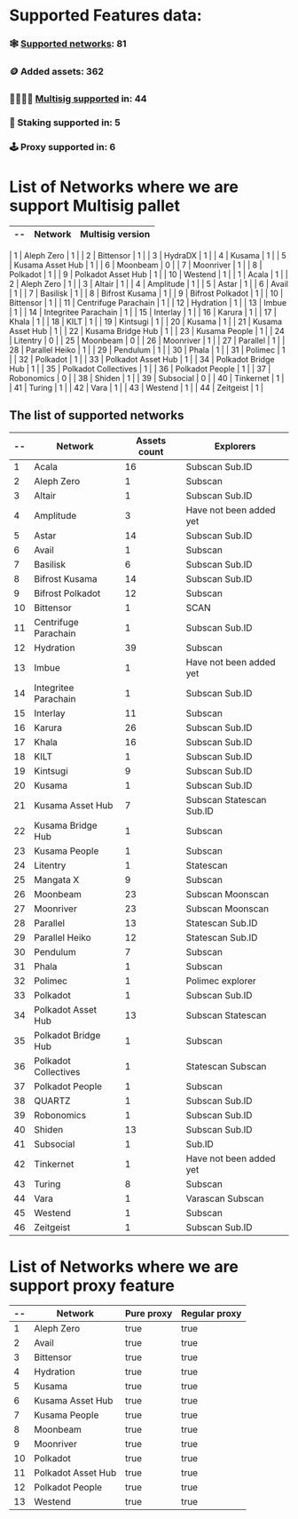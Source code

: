 
# Supported Features data:

### 🕸️ [Supported networks](#supported-network-list): 81
### 🪙 Added assets: 362
### 👨‍👩‍👧‍👦 [Multisig supported](#list-of-networks-where-we-are-support-multisig) in: 44
### 🥞 Staking supported in: 5
### 🕹️ Proxy supported in: 6




# List of Networks where we are support Multisig pallet
| -- | Network | Multisig version |
| -------- | -------- | -------- |

| 1 | Aleph Zero | 1 |
| 2 | Bittensor | 1 |
| 3 | HydraDX | 1 |
| 4 | Kusama | 1 |
| 5 | Kusama Asset Hub | 1 |
| 6 | Moonbeam | 0 |
| 7 | Moonriver | 1 |
| 8 | Polkadot | 1 |
| 9 | Polkadot Asset Hub | 1 |
| 10 | Westend | 1 |
| 1 | Acala | 1 |
| 2 | Aleph Zero | 1 |
| 3 | Altair | 1 |
| 4 | Amplitude | 1 |
| 5 | Astar | 1 |
| 6 | Avail | 1 |
| 7 | Basilisk | 1 |
| 8 | Bifrost Kusama | 1 |
| 9 | Bifrost Polkadot | 1 |
| 10 | Bittensor | 1 |
| 11 | Centrifuge Parachain | 1 |
| 12 | Hydration | 1 |
| 13 | Imbue | 1 |
| 14 | Integritee Parachain | 1 |
| 15 | Interlay | 1 |
| 16 | Karura | 1 |
| 17 | Khala | 1 |
| 18 | KILT | 1 |
| 19 | Kintsugi | 1 |
| 20 | Kusama | 1 |
| 21 | Kusama Asset Hub | 1 |
| 22 | Kusama Bridge Hub | 1 |
| 23 | Kusama People | 1 |
| 24 | Litentry | 0 |
| 25 | Moonbeam | 0 |
| 26 | Moonriver | 1 |
| 27 | Parallel | 1 |
| 28 | Parallel Heiko | 1 |
| 29 | Pendulum | 1 |
| 30 | Phala | 1 |
| 31 | Polimec | 1 |
| 32 | Polkadot | 1 |
| 33 | Polkadot Asset Hub | 1 |
| 34 | Polkadot Bridge Hub | 1 |
| 35 | Polkadot Collectives | 1 |
| 36 | Polkadot People | 1 |
| 37 | Robonomics | 0 |
| 38 | Shiden | 1 |
| 39 | Subsocial | 0 |
| 40 | Tinkernet | 1 |
| 41 | Turing | 1 |
| 42 | Vara | 1 |
| 43 | Westend | 1 |
| 44 | Zeitgeist | 1 |


## The list of supported networks
| -- | Network | Assets count | Explorers |
| -------- | -------- | -------- | -------- |
| 1 | Acala | 16 | Subscan Sub.ID |
| 2 | Aleph Zero | 1 | Subscan |
| 3 | Altair | 1 | Subscan Sub.ID |
| 4 | Amplitude | 3 | Have not been added yet |
| 5 | Astar | 14 | Subscan Sub.ID |
| 6 | Avail | 1 | Subscan |
| 7 | Basilisk | 6 | Subscan Sub.ID |
| 8 | Bifrost Kusama | 14 | Subscan Sub.ID |
| 9 | Bifrost Polkadot | 12 | Subscan |
| 10 | Bittensor | 1 | SCAN |
| 11 | Centrifuge Parachain | 1 | Subscan Sub.ID |
| 12 | Hydration | 39 | Subscan |
| 13 | Imbue | 1 | Have not been added yet |
| 14 | Integritee Parachain | 1 | Subscan Sub.ID |
| 15 | Interlay | 11 | Subscan |
| 16 | Karura | 26 | Subscan Sub.ID |
| 17 | Khala | 16 | Subscan Sub.ID |
| 18 | KILT | 1 | Subscan Sub.ID |
| 19 | Kintsugi | 9 | Subscan Sub.ID |
| 20 | Kusama | 1 | Subscan Sub.ID |
| 21 | Kusama Asset Hub | 7 | Subscan Statescan Sub.ID |
| 22 | Kusama Bridge Hub | 1 | Subscan |
| 23 | Kusama People | 1 | Subscan |
| 24 | Litentry | 1 | Statescan |
| 25 | Mangata X | 9 | Subscan |
| 26 | Moonbeam | 23 | Subscan Moonscan |
| 27 | Moonriver | 23 | Subscan Moonscan |
| 28 | Parallel | 13 | Statescan Sub.ID |
| 29 | Parallel Heiko | 12 | Statescan Sub.ID |
| 30 | Pendulum | 7 | Subscan |
| 31 | Phala | 1 | Subscan |
| 32 | Polimec | 1 | Polimec explorer |
| 33 | Polkadot | 1 | Subscan Sub.ID |
| 34 | Polkadot Asset Hub | 13 | Subscan Statescan |
| 35 | Polkadot Bridge Hub | 1 | Subscan |
| 36 | Polkadot Collectives | 1 | Statescan Subscan |
| 37 | Polkadot People | 1 | Subscan |
| 38 | QUARTZ | 1 | Subscan Sub.ID |
| 39 | Robonomics | 1 | Subscan Sub.ID |
| 40 | Shiden | 13 | Subscan Sub.ID |
| 41 | Subsocial | 1 | Sub.ID |
| 42 | Tinkernet | 1 | Have not been added yet |
| 43 | Turing | 8 | Subscan |
| 44 | Vara | 1 | Varascan Subscan |
| 45 | Westend | 1 | Subscan |
| 46 | Zeitgeist | 1 | Subscan Sub.ID |

# List of Networks where we are support proxy feature
| -- | Network | Pure proxy | Regular proxy |
| -------- | -------- | -------- | -------- |
| 1 | Aleph Zero | true | true |
| 2 | Avail | true | true |
| 3 | Bittensor | true | true |
| 4 | Hydration | true | true |
| 5 | Kusama | true | true |
| 6 | Kusama Asset Hub | true | true |
| 7 | Kusama People | true | true |
| 8 | Moonbeam | true | true |
| 9 | Moonriver | true | true |
| 10 | Polkadot | true | true |
| 11 | Polkadot Asset Hub | true | true |
| 12 | Polkadot People | true | true |
| 13 | Westend | true | true |

